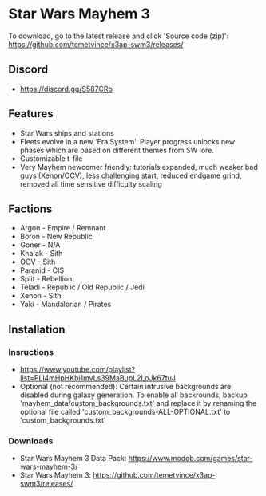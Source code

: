 # Star Wars Mayhem 3
To download, go to the latest release and click 'Source code (zip)': https://github.com/temetvince/x3ap-swm3/releases/

## Discord
* https://discord.gg/S587CRb

## Features
* Star Wars ships and stations
* Fleets evolve in a new 'Era System'. Player progress unlocks new phases which are based on different themes from SW lore.
* Customizable t-file
* Very Mayhem newcomer friendly: tutorials expanded, much weaker bad guys (Xenon/OCV), less challenging start, reduced endgame grind, removed all time sensitive difficulty scaling

## Factions
* Argon - Empire / Remnant
* Boron - New Republic
* Goner - N/A
* Kha'ak - Sith
* OCV - Sith
* Paranid - CIS
* Split - Rebellion
* Teladi - Republic / Old Republic / Jedi
* Xenon - Sith
* Yaki - Mandalorian / Pirates

## Installation
### Insructions
* https://www.youtube.com/playlist?list=PLl4mHpHKbi1mvLs39MaBupL2LoJk67tuJ
* Optional (not recommended): Certain intrusive backgrounds are disabled during galaxy generation. To enable all backrounds, backup 'mayhem_data/custom_backgrounds.txt' and replace it by renaming the optional file called 'custom_backgrounds-ALL-OPTIONAL.txt' to 'custom_backgrounds.txt'
### Downloads
* Star Wars Mayhem 3 Data Pack: https://www.moddb.com/games/star-wars-mayhem-3/
* Star Wars Mayhem 3: https://github.com/temetvince/x3ap-swm3/releases/
